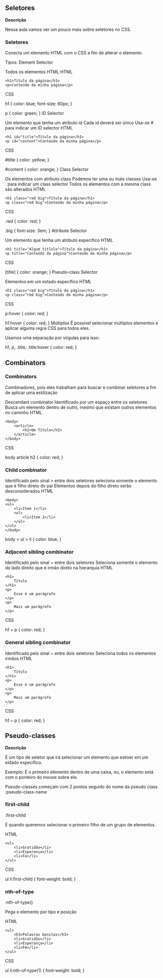## Seletores

**Descrição**

Nessa aula vamos ver um pouco mais sobre seletores no CSS.

### Seletores
Conecta um elemento HTML com o CSS a fim de alterar o elemento.

Tipos:
Element Selector

Todos os elementos HTML
HTML

    <h1>Título da página</h1>
    <p>Conteúdo da minha página</p>

CSS

h1 {
	color: blue;
	font-size: 60px;
}

p {
	color: green;
}
ID Selector

Um elemento que tenha um atributo id
Cada id deverá ser único
Usa-se # para indicar um ID selector
HTML

    <h1 id="title">Título da página</h1>
    <p id="content">Conteúdo da minha página</p>
CSS

#title {
  color: yellow;
}

#content {
	color: orange;
}
Class Selector

Os elementos com atributo class
Podemos ter uma ou mais classes
Usa-se . para indicar um class selector
Todos os elementos com a mesma class são alterados
HTML

    <h1 class="red big">Título da página</h1>
    <p class="red big">Conteúdo da minha página</p>
CSS

.red {
color: red;
}

.big {
	font-size: 3em;
}
Attribute Selector

Um elemento que tenha um atributo específico
HTML

    <h1 title="Algum titlulo">Título da página</h1>
    <p title="Conteúdo da página">Conteúdo da minha página</p>
CSS

[title] {
	color: orange;
}
Pseudo-class Selector

Elementos em um estado específico
HTML

    <h1 class="red big">Título da página</h1>
    <p class="red big">Conteúdo da minha página</p>

CSS

p:hover {
	color: red;
}

h1:hover {
	color: red;
}
Múltiplos
É possível selecionar múltiplos elementos e aplicar alguma regra CSS para todos eles.

Usamos uma separação por vírgulas para isso:

h1, p, .title, .title:hover {
	color: red;
}

## Combinators

### Combinators

Combinadores, pois eles trabalham para buscar e combinar seletores a fim de aplicar uma estilização

Descendant combinator
Identificado por um espaço entre os seletores
Busca um elemento dentro de outro, mesmo que existam outros elementos no caminho
HTML

    <body>
        <article>
            <h2>Um Título</h2>
        </article>
    </body>
CSS

body article h2 {
	color: red;
}

### Child combinator

Identificado pelo sinal > entre dois seletores
seleciona somente o elemento que é filho direto do pai
Elementos depois do filho direto serão desconsiderados
HTML

    <body>
    <ul>
        <li>Item 1</li>
        <ul>
            <li>Item 2</li>
        </ul>
    </ul>
    </body>
    
body > ul > li {
	color: blue;
}

### Adjacent sibling combinator

Identificado pelo sinal + entre dois seletores
Seleciona somente o elemento do lado direito que é irmão direto na hierarquia
HTML

    <h1>
        Título
    </h1>
    <p>
        Esse é um parágrafo
    </p>
    <p>
        Mais um parágrafo
    </p>

CSS

h1 + p {
	color: red;
}

### General sibling combinator

Identificado pelo sinal ~ entre dois seletores
Seleciona todos os elementos irmãos
HTML

    <h1>
        Título
    </h1>
    <p>
        Esse é um parágrafo
    </p>
    <p>
        Mais um parágrafo
    </p>

CSS

h1 ~ p {
	color: red;
}

## Pseudo-classes

**Descrição**

É um tipo de seletor que irá selecionar um elemento que estiver em um estado específico.

Exemplo: É o primeiro elemento dentro de uma caixa, ou, o elemento está com o ponteiro do mouse sobre ele.

Pseudo-classes começam com 2 pontos seguido do nome da pseudo class :pseudo-class-name

### first-child

:first-child

É quando queremos selecionar o primeiro filho de um grupo de elementos.

HTML

    <ul>
        <li>Gratidão</li>
        <li>Esperança</li>
        <li>Fé</li>
    </ul>
  
CSS

ul li:first-child {
  font-weight: bold;
}

### nth-of-type

:nth-of-type()

Pega o elemento por tipo e posição

HTML

    <ul>
        <h3>Palavras bonitas</h3>
        <li>Gratidão</li>
        <li>Esperança</li>
        <li>Fé</li>
    </ul>

CSS

ul li:nth-of-type(1) {
  font-weight: bold;
}